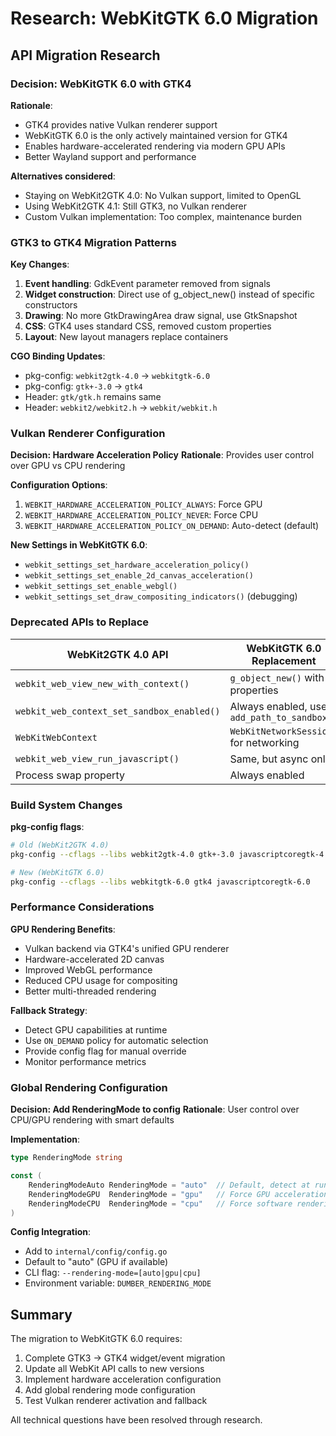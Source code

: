 # Research: WebKitGTK 6.0 Migration

## API Migration Research

### Decision: WebKitGTK 6.0 with GTK4
**Rationale**: 
- GTK4 provides native Vulkan renderer support
- WebKitGTK 6.0 is the only actively maintained version for GTK4
- Enables hardware-accelerated rendering via modern GPU APIs
- Better Wayland support and performance

**Alternatives considered**:
- Staying on WebKit2GTK 4.0: No Vulkan support, limited to OpenGL
- Using WebKit2GTK 4.1: Still GTK3, no Vulkan renderer
- Custom Vulkan implementation: Too complex, maintenance burden

### GTK3 to GTK4 Migration Patterns

**Key Changes**:
1. **Event handling**: GdkEvent parameter removed from signals
2. **Widget construction**: Direct use of g_object_new() instead of specific constructors
3. **Drawing**: No more GtkDrawingArea draw signal, use GtkSnapshot
4. **CSS**: GTK4 uses standard CSS, removed custom properties
5. **Layout**: New layout managers replace containers

**CGO Binding Updates**:
- pkg-config: `webkit2gtk-4.0` → `webkitgtk-6.0`
- pkg-config: `gtk+-3.0` → `gtk4`
- Header: `gtk/gtk.h` remains same
- Header: `webkit2/webkit2.h` → `webkit/webkit.h`

### Vulkan Renderer Configuration

**Decision: Hardware Acceleration Policy**
**Rationale**: Provides user control over GPU vs CPU rendering

**Configuration Options**:
1. `WEBKIT_HARDWARE_ACCELERATION_POLICY_ALWAYS`: Force GPU
2. `WEBKIT_HARDWARE_ACCELERATION_POLICY_NEVER`: Force CPU
3. `WEBKIT_HARDWARE_ACCELERATION_POLICY_ON_DEMAND`: Auto-detect (default)

**New Settings in WebKitGTK 6.0**:
- `webkit_settings_set_hardware_acceleration_policy()`
- `webkit_settings_set_enable_2d_canvas_acceleration()`
- `webkit_settings_set_enable_webgl()`
- `webkit_settings_set_draw_compositing_indicators()` (debugging)

### Deprecated APIs to Replace

| WebKit2GTK 4.0 API | WebKitGTK 6.0 Replacement |
|-------------------|---------------------------|
| `webkit_web_view_new_with_context()` | `g_object_new()` with properties |
| `webkit_web_context_set_sandbox_enabled()` | Always enabled, use `add_path_to_sandbox()` |
| `WebKitWebContext` | `WebKitNetworkSession` for networking |
| `webkit_web_view_run_javascript()` | Same, but async only |
| Process swap property | Always enabled |

### Build System Changes

**pkg-config flags**:
```bash
# Old (WebKit2GTK 4.0)
pkg-config --cflags --libs webkit2gtk-4.0 gtk+-3.0 javascriptcoregtk-4.0

# New (WebKitGTK 6.0)
pkg-config --cflags --libs webkitgtk-6.0 gtk4 javascriptcoregtk-6.0
```

### Performance Considerations

**GPU Rendering Benefits**:
- Vulkan backend via GTK4's unified GPU renderer
- Hardware-accelerated 2D canvas
- Improved WebGL performance
- Reduced CPU usage for compositing
- Better multi-threaded rendering

**Fallback Strategy**:
- Detect GPU capabilities at runtime
- Use `ON_DEMAND` policy for automatic selection
- Provide config flag for manual override
- Monitor performance metrics

### Global Rendering Configuration

**Decision: Add RenderingMode to config**
**Rationale**: User control over CPU/GPU rendering with smart defaults

**Implementation**:
```go
type RenderingMode string

const (
    RenderingModeAuto RenderingMode = "auto"  // Default, detect at runtime
    RenderingModeGPU  RenderingMode = "gpu"   // Force GPU acceleration
    RenderingModeCPU  RenderingMode = "cpu"   // Force software rendering
)
```

**Config Integration**:
- Add to `internal/config/config.go`
- Default to "auto" (GPU if available)
- CLI flag: `--rendering-mode=[auto|gpu|cpu]`
- Environment variable: `DUMBER_RENDERING_MODE`

## Summary

The migration to WebKitGTK 6.0 requires:
1. Complete GTK3 → GTK4 widget/event migration
2. Update all WebKit API calls to new versions
3. Implement hardware acceleration configuration
4. Add global rendering mode configuration
5. Test Vulkan renderer activation and fallback

All technical questions have been resolved through research.